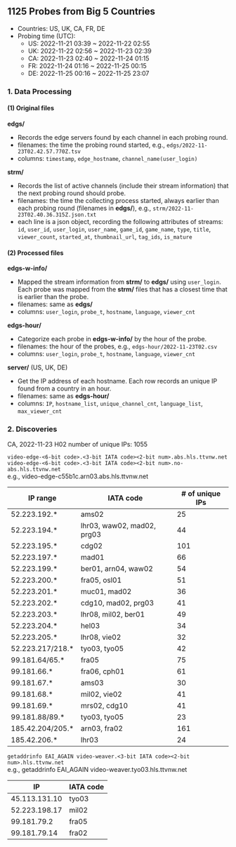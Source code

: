 ## 1125 Probes from Big 5 Countries
- Countries: US, UK, CA, FR, DE
- Probing time (UTC): 
  - US: 2022-11-21 03:39 ~ 2022-11-22 02:55
  - UK: 2022-11-22 02:56 ~ 2022-11-23 02:39
  - CA: 2022-11-23 02:40 ~ 2022-11-24 01:15
  - FR: 2022-11-24 01:16 ~ 2022-11-25 00:15
  - DE: 2022-11-25 00:16 ~ 2022-11-25 23:07

### 1. Data Processing
#### (1) Original files
__edgs/__
- Records the edge servers found by each channel in each probing round.
- filenames: the time the probing round started, e.g., `edgs/2022-11-23T02.42.57.770Z.tsv`
- columns: `timestamp`, `edge_hostname`, `channel_name(user_login)`

__strm/__
- Records the list of active channels (include their stream information) that the next probing round should probe.
- filenames: the time the collecting process started, always earlier than each probing round (filenames in __edgs/__), e.g., `strm/2022-11-23T02.40.36.315Z.json.txt`
- each line is a json object, recording the following attributes of streams: `id`, `user_id`, `user_login`, `user_name`, `game_id`, `game_name`, `type`, `title`,
`viewer_count`, `started_at`, `thumbnail_url`, `tag_ids`, `is_mature`

#### (2) Processed files
__edgs-w-info/__
- Mapped the stream information from __strm/__ to __edgs/__ using `user_login`.
Each probe was mapped from the __strm/__ files that has a closest time that is earlier than the probe.
- filenames: same as __edgs/__
- columns: `user_login`, `probe_t`, `hostname`, `language`, `viewer_cnt`

__edgs-hour/__
- Categorize each probe in __edgs-w-info/__ by the hour of the probe.
- filenames: the hour of the probes, e.g., `edgs-hour/2022-11-23T02.csv`
- columns: `user_login`, `probe_t`, `hostname`, `language`, `viewer_cnt`

__server/__  (US, UK, DE)
- Get the IP address of each hostname. Each row records an unique IP found from a country in an hour.
- filenames: same as __edgs-hour/__
- columns: `IP`, `hostname_list`, `unique_channel_cnt`, `language_list`, `max_viewer_cnt`


### 2. Discoveries
CA, 2022-11-23 H02
number of unique IPs: 1055

`video-edge-<6-bit code>.<3-bit IATA code><2-bit num>.abs.hls.ttvnw.net`   
`video-edge-<6-bit code>.<3-bit IATA code><2-bit num>.no-abs.hls.ttvnw.net`  
e.g., video-edge-c55b1c.arn03.abs.hls.ttvnw.net  

| IP range           | IATA code     | # of unique IPs |
| ------------------ | ------------- | --------------- |
| 52.223.192.*       | ams02         | 25  |
| 52.223.194.*       | lhr03, waw02, mad02, prg03 | 44 |
| 52.223.195.*       | cdg02         | 101 |
| 52.223.197.*       | mad01         | 66  |
| 52.223.199.*       | ber01, arn04, waw02 | 54 |
| 52.223.200.*       | fra05, osl01  | 51  |
| 52.223.201.*       | muc01, mad02  | 36  |
| 52.223.202.*       | cdg10, mad02, prg03 | 41 |
| 52.223.203.*       | lhr08, mil02, ber01 | 49 |
| 52.223.204.*       | hel03         | 34  |
| 52.223.205.*       | lhr08, vie02  | 32  |
| 52.223.217/218.*   | tyo03, tyo05  | 42  |
| 99.181.64/65.*     | fra05         | 75  |
| 99.181.66.*        | fra06, cph01  | 61  |
| 99.181.67.*        | ams03         | 30  |
| 99.181.68.*        | mil02, vie02  | 41  |
| 99.181.69.*        | mrs02, cdg10  | 41  |
| 99.181.88/89.*     | tyo03, tyo05  | 23  |
| 185.42.204/205.*   | arn03, fra02  | 161 |
| 185.42.206.*       | lhr03         | 24  |


`getaddrinfo EAI_AGAIN video-weaver.<3-bit IATA code><2-bit num>.hls.ttvnw.net`  
e.g., getaddrinfo EAI_AGAIN video-weaver.tyo03.hls.ttvnw.net

| IP                 | IATA code     |
| ------------------ | ------------- |
| 45.113.131.10      | tyo03         |
| 52.223.198.17      | mil02         |
| 99.181.79.2        | fra05         |
| 99.181.79.14       | fra02         |

